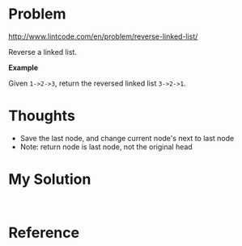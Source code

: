 # Problem

http://www.lintcode.com/en/problem/reverse-linked-list/

Reverse a linked list.

**Example**

Given ```1->2->3```, return the reversed linked list ```3->2->1```. 

# Thoughts

- Save the last node, and change current node's next to last node
- Note: return node is last node, not the original head


# My Solution

```


```

# Reference
